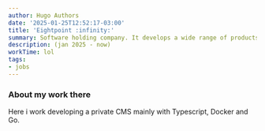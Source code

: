 ```yaml
---
author: Hugo Authors
date: '2025-01-25T12:52:17-03:00'
title: 'Eightpoint :infinity:'
summary: Software holding company. It develops a wide range of products with over +50M recurring users.
description: (jan 2025 - now)
workTime: lol
tags:
- jobs
---
```


### About my work there
Here i work developing a private CMS mainly with Typescript, Docker and Go. 